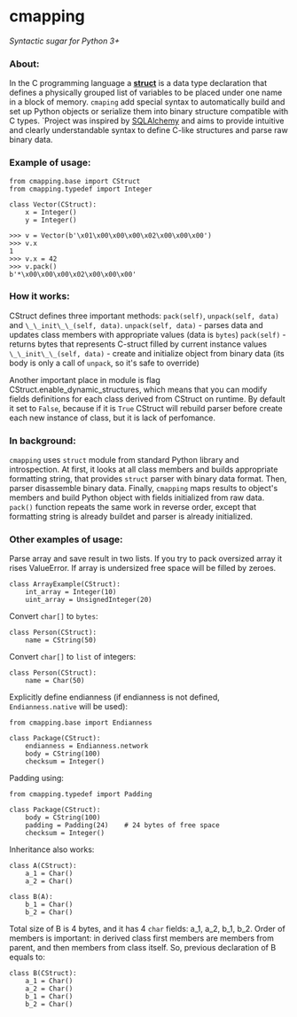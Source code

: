 # cmapping

*Syntactic sugar for Python 3+*


### About:
In the C programming language a [**struct**](https://en.wikipedia.org/wiki/Struct_(C_programming_language)) is a data type declaration that defines a physically grouped list of variables to be placed under one name in a block of memory.
`cmaping` add special syntax to automatically build and set up Python objects or serialize them into binary structure compatible with C types.
`Project was inspired by [SQLAlchemy](http://www.sqlalchemy.org/) and aims to provide intuitive and clearly understandable syntax to define C-like structures and parse raw binary data.


### Example of usage:
```
from cmapping.base import CStruct
from cmapping.typedef import Integer

class Vector(CStruct):
    x = Integer()
    y = Integer()

>>> v = Vector(b'\x01\x00\x00\x00\x02\x00\x00\x00')
>>> v.x
1
>>> v.x = 42
>>> v.pack()
b'*\x00\x00\x00\x02\x00\x00\x00'
```


### How it works:
CStruct defines three important methods: `pack(self)`, `unpack(self, data)` and `\_\_init\_\_(self, data)`.
`unpack(self, data)` - parses data and updates class members with appropriate values (data is `bytes`)
`pack(self)` - returns bytes that represents C-struct filled by current instance values
`\_\_init\_\_(self, data)` - create and initialize object from binary data (its body is only a call of `unpack`, so it's safe to override)

Another important place in module is flag CStruct.enable_dynamic_structures, which means that you can modify fields definitions for each class derived from CStruct on runtime. By default it set to `False`, because if it is `True` CStruct will rebuild parser before create each new instance of class, but it is lack of perfomance.


### In background:
`cmapping` uses `struct` module from standard Python library and introspection. At first, it looks at all class members and builds appropriate formatting string, that provides `struct` parser with binary data format. Then, parser disassemble binary data. Finally, `cmapping` maps results to object's members and build Python object with fields initialized from raw data. `pack()` function repeats the same work in reverse order, except that formatting string is already buildet and parser is already initialized.


### Other examples of usage:

Parse array and save result in two lists. If you try to pack oversized array it rises ValueError. If array is undersized free space will be filled by zeroes.
```
class ArrayExample(CStruct):
    int_array = Integer(10)
    uint_array = UnsignedInteger(20)
```

Convert `char[]` to `bytes`:
```
class Person(CStruct):
    name = CString(50)
```

Convert `char[]` to `list` of integers:
```
class Person(CStruct):
    name = Char(50)
```

Explicitly define endianness (if endianness is not defined, `Endianness.native` will be used):
```
from cmapping.base import Endianness

class Package(CStruct):
    endianness = Endianness.network
    body = CString(100)
    checksum = Integer()
```

Padding using:
```
from cmapping.typedef import Padding

class Package(CStruct):
    body = CString(100)
    padding = Padding(24)    # 24 bytes of free space
    checksum = Integer()
```

Inheritance also works:
```
class A(CStruct):
    a_1 = Char()
    a_2 = Char()

class B(A):
    b_1 = Char()
    b_2 = Char()
```

Total size of B is 4 bytes, and it has 4 `char` fields: a_1, a_2, b_1, b_2. Order of members is important: in derived class first members are members from parent, and then members from class itself. So, previous declaration of B equals to:
```
class B(CStruct):
    a_1 = Char()
    a_2 = Char()
    b_1 = Char()
    b_2 = Char()
```
